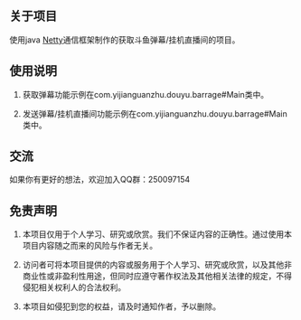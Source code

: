 ## 关于项目
使用java [Netty]("https://netty.io/4.1/api/index.html")通信框架制作的获取斗鱼弹幕/挂机直播间的项目。

## 使用说明
1. 获取弹幕功能示例在com.yijianguanzhu.douyu.barrage#Main类中。

2. 发送弹幕/挂机直播间功能示例在com.yijianguanzhu.douyu.barrage#Main类中。

## 交流
如果你有更好的想法，欢迎加入QQ群：250097154

## 免责声明
1. 本项目仅用于个人学习、研究或欣赏。我们不保证内容的正确性。通过使用本项目内容随之而来的风险与作者无关。

2. 访问者可将本项目提供的内容或服务用于个人学习、研究或欣赏，以及其他非商业性或非盈利性用途，但同时应遵守著作权法及其他相关法律的规定，不得侵犯相关权利人的合法权利。

3. 本项目如侵犯到您的权益，请及时通知作者，予以删除。
